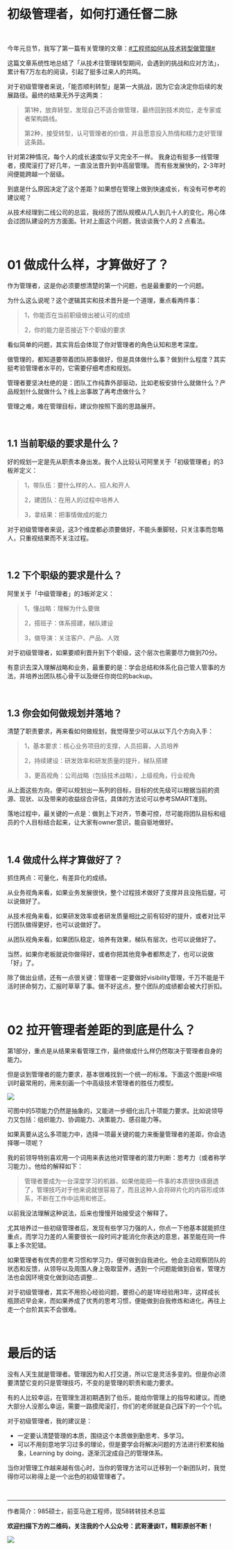 # 初级管理者，如何打通任督二脉

<br/>

今年元旦节，我写了第一篇有关管理的文章：[#工程师如何从技术转型做管理#](http://mp.weixin.qq.com/s?__biz=MzU2MTM4NDAwMw==&mid=2247483901&idx=1&sn=c9ae824a1b7d0a8d07f08af8921cd7fc&chksm=fc78ded1cb0f57c7f01cb918e8d9382f9ccafe3a366d14405040b05d3986ff8dfbe6712430a1&scene=21#wechat_redirect)  

这篇文章系统性地总结了「从技术往管理转型期间，会遇到的挑战和应对方法」，累计有7万左右的阅读，引起了挺多过来人的共鸣。

对于初级管理者来说，「能否顺利转型」是第一大挑战，因为它会决定你后续的发展路径。最终的结果无外乎这两类：

> 第1种，放弃转型，发现自己不适合做管理，最终回到技术岗位，走专家或者架构路线。
> 
> 第2种，接受转型，认可管理者的价值，并且愿意投入热情和精力走好管理这条路。

针对第2种情况，每个人的成长速度似乎又完全不一样。 我身边有挺多一线管理者，摸爬滚打了好几年，一直没法晋升到中高层管理。 而有些发展快的，2-3年时间便能跨越一个层级。

到底是什么原因决定了这个差距？如果想在管理上做到快速成长，有没有可参考的建议呢？

从技术经理到二线公司的总监，我经历了团队规模从几人到几十人的变化，用心体会过团队建设的方方面面。针对上面这个问题，我谈谈我个人的 2 点看法。

<br/>

# 01 做成什么样，才算做好了？

作为管理者，这是你必须要想清楚的第一个问题，也是最重要的一个问题。

为什么这么说呢？这个逻辑其实和技术晋升是一个道理，重点看两件事：

> 1，你能否在当前职级做出被认可的成绩
> 
> 2，你的能力是否接近下个职级的要求

看似简单的问题，其实背后会体现了你对管理者的角色认知和思考深度。

做管理的，都知道要带着团队把事做好，但是具体做什么事？做到什么程度？其实挺考验管理者水平的，它需要仔细考虑和规划。

管理者要坚决杜绝的是：团队工作纯靠外部驱动，比如老板安排什么就做什么？产品规划什么就做什么？线上出事故了再考虑做什么？

管理之难，难在管理目标，建议你按照下面的思路展开。

<br/>

## 1.1 当前职级的要求是什么？

好的规划一定是先从职责本身出发。我个人比较认可阿里关于「初级管理者」的3板斧定义：

> 1，带队伍：要什么样的人、招人和开人
> 
> 2，建团队：在用人的过程中培养人
> 
> 3，拿结果：把事情做成的能力

对于初级管理者来说，这3个维度都必须要做好，不能头重脚轻，只关注事而忽略人，只重视结果而不关注过程。

<br/>

## 1.2 下个职级的要求是什么？

阿里关于「中级管理者」的3板斧定义：

> 1，懂战略：理解为什么要做
> 
> 2，搭班子：体系搭建，梯队建设
>
> 3，做导演：关注客户、产品、人效

对于初级管理者，如果要顺利晋升到下个职级，这个层次也需要尽力做到70分。

有意识去深入理解战略和业务，最重要的是：学会总结和体系化自己管人管事的方法，并培养出团队核心骨干以及继任你岗位的backup。

<br/>

## 1.3 你会如何做规划并落地？

清楚了职责要求，再来看如何做规划，我觉得至少可以从以下几个方向入手：

> 1，基本要求：核心业务项目的支撑，人员招募，人员培养
>
> 2，持续建设：研发效率和研发质量的提升，梯队搭建
>
> 3，更高视角：公司战略（包括技术战略），上级视角，行业视角

从上面这些方向，便可以规划出一系列的目标，目标的优先级可以根据当前的资源、现状、以及带来的收益综合评估，具体的方法论可以参考SMART准则。

落地过程中，最关键的一点是：做到上下对齐，节奏可控，尽可能将团队目标和组员的个人目标结合起来，让大家有owner意识，能自驱地做好。  

<br/>

## 1.4 做成什么样才算做好了？

抓住两点：可量化，有差异化的成绩。

从业务视角来看，如果业务发展很快，整个过程技术做好了支撑并且没拖后腿，可以说做好了。  

从技术视角来看，如果研发效率或者研发质量相比之前有较好的提升，或者对比平行团队做得更好，也可以说做好了。

从团队视角来看，如果团队稳定，培养有效果，梯队有层次，也可以说做好了。

当然，如果你老板就说你做得好，或者你把其他竞争者都熬走了，也可以说做「好」了。

除了做出业绩，还有一点很关键：管理者一定要做好visibility管理，千万不能是干活时拼命努力，汇报时草草了事。做不好这点，整个团队的成绩都会被大打折扣。


<br/>

# 02 拉开管理者差距的到底是什么？

第1部分，重点是从结果来看管理工作，最终做成什么样仍然取决于管理者自身的能力。

但是谈到管理者的能力要求，基本很难找到一个统一的标准。下面这个图是HR培训时最常用的，用来刻画一个中高级技术管理者的胜任力模型。

![](https://oscimg.oschina.net/oscnet/e882f875-e6da-45bd-9a1f-0294a320526a.png)

可图中的5项能力仍然是抽象的，又能进一步细化出几十项能力要求。比如说领导力又包括：组织能力、协调能力、决策能力、感召能力等。  

如果真要从这么多项能力中，选择一项最关键的能力来衡量管理者的差距，你会选择哪一项呢？

我的前领导特别喜欢用一个词用来表达他对管理者的潜力判断：思考力（或者称学习能力）。他给的解释如下：

> 管理者要成为一台深度学习的机器，如果他能把一件事的本质很快琢磨透了，管理技巧对于他来说就很容易了，而且这种人会将碎片化的内容形成体系，不断在工作中运用和修正。

以前我没法理解这种说法，后来也慢慢开始接受这个解释了。

尤其培养过一些初级管理者后，发现有些学习力强的人，你点一下他基本就能抓住重点，而学习力差的人需要很长一段时间才能消化你表达的意思，甚至能在同一件事上多次犯错。

如果管理者有优秀的思考习惯和学习力，便可做到自我进化。他会主动观察团队的状态和反馈，从领导以及周围人身上吸取营养，遇到一个问题能做到自省，管理方法也会因环境变化做到动态调整...  

对于初级管理者，其实不用担心经验问题，要担心的是1年经验用3年，这样成长瓶颈迟早会来，而如果养成了优秀的思考习惯，便能做到自我修炼和进化，再往上走一个台阶其实不会很难。

<br/>

# 最后的话

没有人天生就是管理者。管理因为和人打交道，所以它是灵活多变的。但是你必须要清楚它变的只是管理技巧，不变的是管理的职责和能力要求。

有的人比较幸运，在管理生涯初期遇到了伯乐，能给你管理上的指导和建议。而绝大部分人没那么幸运，需要一路摸爬滚打，你们的老师就是自己踩下的一个个坑。  

对于初级管理者，我的建议是：

-   一定要认清楚管理的本质，围绕这个本质做到勤思考、多学习。  
-   可以不用刻意地学习过多的理论，但是要学会将解决问题的方法进行积累和抽象，Learning by doing，逐渐沉淀成自己的管理体系。
    

当你对管理工作越来越有信心时，当你的管理方法可以迁移到一个新团队时，我觉得你可以称得上是一个出色的初级管理者了。

<br/>

---

作者简介：985硕士，前亚马逊工程师，现58转转技术总监

**欢迎扫描下方的二维码，关注我的个人公众号：武哥漫谈IT，精彩原创不断！**

![](https://img-blog.csdnimg.cn/20201107215432925.jpg)

